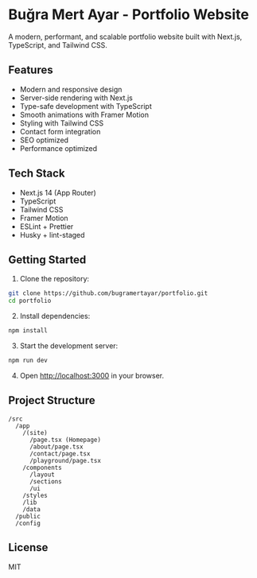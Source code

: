 # Buğra Mert Ayar - Portfolio Website

A modern, performant, and scalable portfolio website built with Next.js, TypeScript, and Tailwind CSS.

## Features

- Modern and responsive design
- Server-side rendering with Next.js
- Type-safe development with TypeScript
- Smooth animations with Framer Motion
- Styling with Tailwind CSS
- Contact form integration
- SEO optimized
- Performance optimized

## Tech Stack

- Next.js 14 (App Router)
- TypeScript
- Tailwind CSS
- Framer Motion
- ESLint + Prettier
- Husky + lint-staged

## Getting Started

1. Clone the repository:

```bash
git clone https://github.com/bugramertayar/portfolio.git
cd portfolio
```

2. Install dependencies:

```bash
npm install
```

3. Start the development server:

```bash
npm run dev
```

4. Open [http://localhost:3000](http://localhost:3000) in your browser.

## Project Structure

```
/src
  /app
    /(site)
      /page.tsx (Homepage)
      /about/page.tsx
      /contact/page.tsx
      /playground/page.tsx
    /components
      /layout
      /sections
      /ui
    /styles
    /lib
    /data
  /public
  /config
```

## License

MIT
